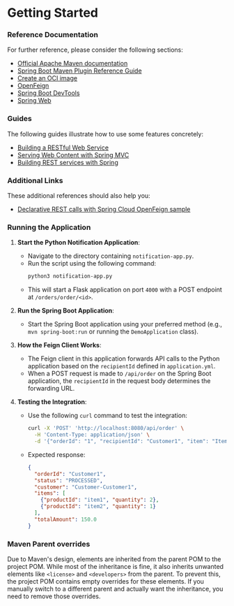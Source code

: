 # Getting Started

### Reference Documentation

For further reference, please consider the following sections:

* [Official Apache Maven documentation](https://maven.apache.org/guides/index.html)
* [Spring Boot Maven Plugin Reference Guide](https://docs.spring.io/spring-boot/3.4.5/maven-plugin)
* [Create an OCI image](https://docs.spring.io/spring-boot/3.4.5/maven-plugin/build-image.html)
* [OpenFeign](https://docs.spring.io/spring-cloud-openfeign/reference/)
* [Spring Boot DevTools](https://docs.spring.io/spring-boot/3.4.5/reference/using/devtools.html)
* [Spring Web](https://docs.spring.io/spring-boot/3.4.5/reference/web/servlet.html)

### Guides

The following guides illustrate how to use some features concretely:

* [Building a RESTful Web Service](https://spring.io/guides/gs/rest-service/)
* [Serving Web Content with Spring MVC](https://spring.io/guides/gs/serving-web-content/)
* [Building REST services with Spring](https://spring.io/guides/tutorials/rest/)

### Additional Links

These additional references should also help you:

* [Declarative REST calls with Spring Cloud OpenFeign sample](https://github.com/spring-cloud-samples/feign-eureka)

### Running the Application

1. **Start the Python Notification Application**:
   - Navigate to the directory containing `notification-app.py`.
   - Run the script using the following command:
     ```bash
     python3 notification-app.py
     ```
   - This will start a Flask application on port `4000` with a POST endpoint at `/orders/order/<id>`.

2. **Run the Spring Boot Application**:
   - Start the Spring Boot application using your preferred method (e.g., `mvn spring-boot:run` or running the `DemoApplication` class).

3. **How the Feign Client Works**:
   - The Feign client in this application forwards API calls to the Python application based on the `recipientId` defined in `application.yml`.
   - When a POST request is made to `/api/order` on the Spring Boot application, the `recipientId` in the request body determines the forwarding URL.

4. **Testing the Integration**:
   - Use the following `curl` command to test the integration:
     ```bash
     curl -X 'POST' 'http://localhost:8080/api/order' \
       -H 'Content-Type: application/json' \
       -d '{"orderId": "1", "recipientId": "Customer1", "item": "Item1", "quantity": 1}'
     ```
   - Expected response:
     ```json
     {
       "orderId": "Customer1",
       "status": "PROCESSED",
       "customer": "Customer-Customer1",
       "items": [
         {"productId": "item1", "quantity": 2},
         {"productId": "item2", "quantity": 1}
       ],
       "totalAmount": 150.0
     }
     ```

### Maven Parent overrides

Due to Maven's design, elements are inherited from the parent POM to the project POM.
While most of the inheritance is fine, it also inherits unwanted elements like `<license>` and `<developers>` from the
parent.
To prevent this, the project POM contains empty overrides for these elements.
If you manually switch to a different parent and actually want the inheritance, you need to remove those overrides.
